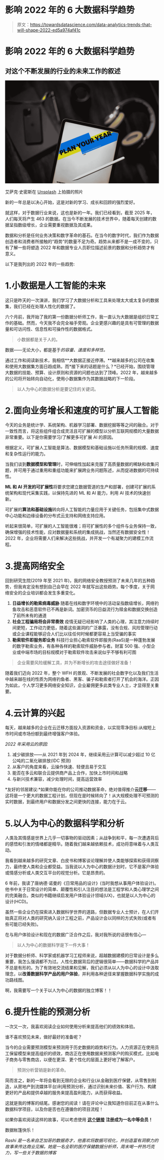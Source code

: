 # 影响 2022 年的 6 大数据科学趋势

> 原文：<https://towardsdatascience.com/data-analytics-trends-that-will-shape-2022-ed5a974af41c>

# **影响 2022 年的 6 大数据科学趋势**

## 对这个不断发展的行业的未来工作的叙述

![](img/fbc1c3bf57824fd32724481e98051c7c.png)

艾萨克·史密斯在 [Unsplash](https://unsplash.com/s/photos/goals?utm_source=unsplash&utm_medium=referral&utm_content=creditCopyText) 上拍摄的照片

新的一年总是以决心开始，这是对新的学习、成长和回顾的强烈爱好。

就这样，对于数据行业来说，这也是新的一年。我们已经看到，截至 2025 年，人们每天将产生 463 的数据。在当今不断发展的技术世界中，随着每天创建的数据呈指数级增长，企业需要重视数据及其成果。

数据和分析是任何业务决策和数字革命的基石。在当今的数字时代，我们作为数据创造者和消费者所接触的“趋势”的数量不足为奇。趋势从来都不是一成不变的，只有了解一些将塑造 2022 年和数据专业人员职位描述前景的数据和分析趋势才有意义。

以下是我列出的 2022 年的一些趋势:

# 1.小数据是人工智能的未来

这只是昨天的一次演讲，我们学习了大数据分析和工具来处理太大或太复杂的数据集，我们已经在处理人性化的数据了。

六个月前，我开始了我的第一份数据分析师工作，我一直认为大数据是组织日常工作的基础。然而，今天我不会完全袖手旁观。企业更感兴趣的是具有可管理的数据量和可访问性、信息性和可操作性的数据格式。

> 小数据都是关于人的。

数据——无论大小，都是基于*的容量、速度和多样性。*

通过工作和阅读新技术，我相信**大数据正接近停滞。**越来越多的公司在收集和使用大数据集方面日趋成熟，而*接下来的话题是什么？*已经开始，围绕管理大数据的技能、预算、设计原则和资源的问题也达到了顶峰。2022 年，越来越多的公司将开始转向自动化，使用小数据集作为其数据战略的下一阶段。

> 以人为中心的数据分析是要记住的关键词。

# 2.面向业务增长和速度的可扩展人工智能

今天的业务是统计学、系统架构、机器学习部署、数据挖掘等等之间的融合。对于一致性而言，将这些组件组合成灵活且可扩展的模型以分析互联网规模的大量数据非常重要。以下是你需要学习/了解更多可扩展 AI 的原因。

根据定义，可扩展人工智能是算法、数据模型和基础设施以任务所需的规模、速度和复杂性运行的能力。

当我们谈到**数据模型和管理**时，可伸缩性加起来克服了高质量数据的稀缺和收集问题，并可用于通过重用和重组功能来扩展跨业务问题陈述，从而促进数据的可持续性。

**ML 和 AI 开发的可扩展性**将要求您建立数据管道的生产和部署，创建可扩展的系统架构和现代采集实践，以保持先进的 ML 和 AI 能力，利用 AI 技术的快速创新。

可扩展的**算法和基础设施**转向将人工智能的力量应用于关键任务，包括集中式数据中心功能和边缘设备的分布式云支持和网络支持应用。

听起来很简单，可扩展的人工智能很难；将可扩展性的多个组件与业务保持一致，确保增强的技术性能，应对数据量和系统的集成挑战，当然还有数据安全性！2022 年，企业将需要人们来解决这些挑战，并开发一个有凝聚力的建模工作流程。

# 3.提高网络安全

回到研究生院(2019 年至 2021 年)，我的网络安全教授预测了未来几年的五种趋势，但我肯定没有想到自己会早在 2022 年就写出这些趋势。每个季度，关于网络安全的企业培训都会发生多重变化。

1.  **日益增长的勒索病毒威胁** 随着在线和数字环境中的活动呈指数级增长，网络钓鱼攻击和恶意软件已不再是新词。加密货币的日益流行为赎金和数据交换创造了前所未有的通道
2.  **社会工程骗局将会非常奏效** 疫情无疑已经影响了人类的心理，其注意力持续时间更短，工作动力更低，随着这些漏洞的广泛暴露，没有合规、风险管理行动或企业课程能够迎合人们比以往任何时候都更容易上当受骗的事实
3.  **勒索软件即服务即业务** 科技行业担心勒索软件即服务(RaaS)是一种蓬勃发展的数字勒索业务，有各种各样的勒索软件威胁参与者。财富 500 强、小型企业或中端市场的目标规模对于勒索软件攻击来说似乎不够有利可图

> 企业需要风险缓解工具，并为不断增长的攻击途径做好准备！

随着我们迈向 2022 年，整个 WFH 的景观、不断发展的社会数字化以及我们生活中越来越在线的性质为网络钓鱼者、黑客、骗子和勒索者打开了机会的海洋。正因为如此，个人学习更多网络安全知识，企业雇佣更多此类专业人士，才显得至关重要。

# 4.云计算的兴起

每天，越来越多的企业在云迁移方面投入资源和资金，以实现零净目标:从缩短上市时间或市场份额到最终增强客户体验。

*2022 年采用云的原因:*

1.  减少碳排放——从 2021 年到 2024 年，继续采用云计算可以减少超过 10 亿公吨的二氧化碳排放(IDC 预测)
2.  从客户的角度来看，云操作快速、轻便且易于交互
3.  能否在多云和联合云提供商产品上合作，加快上市时间和战略
4.  与新兴技术兼容，减少处理时间，提高运营效率

*友好的邻居建议:*如果你能在你的公司推动数据革命，绝对值得推介**云迁移**——这将是一个更大的数据工程计划，但现在是时候转向了！从大规模处理不可预测的实时数据，到最终用户和数据分发之间更快的连接，能力在于云。

# 5.以人为中心的数据科学和分析

人类及其情感是世界上几乎一切事物的驱动因素；从战争到和平，每一次遭遇背后的感悟和引发的情绪都是精华。随着我们越来越依赖技术，成功将意味着与人类互动。

我看到越来越多的研究文章、白皮书和博客谈论理解并使人类能够探索和获得洞察力，最终使人类和企业都受益。当我说以人为中心的数据计划时，它不是客户体验或情感分析或人类交互平台的视觉分析。它是昂贵的。

6 年前，我读了唐纳德·诺曼的《日常用品的设计》(当时我想从事用户体验设计)。他书中关于日常设计的简单、颠覆性和引人注目的想法是工程学和人类心理学之间的完美融合。类似的书籍继续启发用户体验设计领域(UX)，也就是以人为中心的设计(HCD)。

虽然一些企业仍在探索进入数据科学世界的道路，但数据专业人士预计，在人们开始真正将对人类的研究纳入设计工程之前，产品设计会以同样的方式失败(或者有些可能已经失败)。

在与用户体验设计和现在的数据广泛合作之后，我对我所说的话很有信心—

> 以人为中心的数据科学是下一件大事！

对于数据分析师、科学家或机器学习工程师来说，超越数据建模的日常设计是多么重要，我怎么强调都不为过。人性化数据背后的逻辑很简单——数据科学的产品并不总是有形的。为了有效地交流结果和见解，我们必须从以人为中心的设计中汲取理念，以**改善数据科学产品的用户体验**，并利用各种途径来掌握数据科学实施的成功路线图。

啊，我需要写一个关于以人为中心的数据的独立博客！！

# 6.提升性能的预测分析

一次又一次，我喜欢阅读企业如何使用分析来提高他们的绩效和体验。

谁不喜欢预见未来，做好最好的准备呢？

当今的企业需要预测模型来预测用于历史数据的趋势和行为。人力资源正在使用员工保留模型来提高组织的绩效，商店正在使用数据来预测客户的购买模式，比如电子商务与零售商店，以便在更深、更个性化的层面上更好地了解客户。

> 预测分析营销是新的革命。

简而言之，新的一年将会看到无限的企业和行业(从金融到医疗保健，从零售到制造，从房地产到流媒体平台)利用预测分析，通过识别未来价值、客户行为、构建更好的产品和提供卓越的服务来提高盈利能力，从而获得收益。

这就是我的博客的结尾。感谢您的阅读！请在评论中让我知道你目前正在从事什么数据科学项目，以及你是否也在遵循你的项目流程！

如果你喜欢阅读这样的故事，可以考虑使用 [**这个链接**](https://rashidesai2424.medium.com/membership) **注册成为一名中等会员！**

数据帐篷快乐！

*Rashi 是一名来自芝加哥的数据奇才，他喜欢将数据可视化，并创造富有洞察力的故事来传达商业见解。她是一名全职的医疗保健数据分析师，周末喝一杯热巧克力，写一些关于数据的博客*